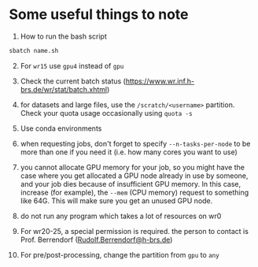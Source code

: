 # Some useful things to note

1. How to run the bash script
```bash
sbatch name.sh
```

2. For `wr15` use `gpu4` instead of `gpu`

3. Check the current batch status (https://www.wr.inf.h-brs.de/wr/stat/batch.xhtml)

4. for datasets and large files, use the `/scratch/<username>` partition. Check your quota usage occasionally using `quota -s`

5. Use conda environments

5. when requesting jobs, don't forget to specify `--n-tasks-per-node` to be more than one if you need it (i.e. how many cores you want to use)

6. you cannot allocate GPU memory for your job, so you might have the case where you get allocated a GPU node already in use by someone, and your job dies because of insufficient GPU memory. In this case, increase (for example), the `--mem` (CPU memory) request to something like 64G. This will make sure you get an unused GPU node.

7. do not run any program which takes a lot of resources on wr0

8. For wr20-25, a special permission is required. the person to contact is Prof. Berrendorf (Rudolf.Berrendorf@h-brs.de)

9. For pre/post-processing, change the partition from `gpu` to `any`